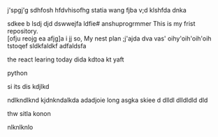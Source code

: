 j'spgj'g
sdhfosh
hfdvhisofhg
statia
wang
fjba
v;d
klshfda
dnka

sdkee
b
lsdj
djd
dswwejfa
ldfie# anshuprogrmmer
This is my frist repository.
<br>[ofju
reojg
ea
afjg]a
i
jj
so, My nest plan
;j'ajda
dva
vas'
oihy'oih'oih'oih tstoqef
sldkfaldkf
adfaldsfa
<html>
  
the react learing 
today dida kdtoa
kt yaft 

python


si  its dis kdjlkd

ndlkndlknd
kjdnkndalkda
adadjoie
long asgka
skiee
d
dlldl
dlldldld
dld

thw sitla
konon

nlknlknlo
